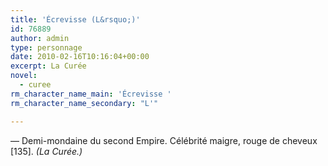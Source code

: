 ```yaml
---
title: 'Écrevisse (L&rsquo;)'
id: 76889
author: admin
type: personnage
date: 2010-02-16T10:16:04+00:00
excerpt: La Curée
novel:
  - curee
rm_character_name_main: 'Écrevisse '
rm_character_name_secondary: "L'"

---
```

— Demi-mondaine du second Empire. Célébrité maigre, rouge de cheveux [135]. _(La Curée.)_
